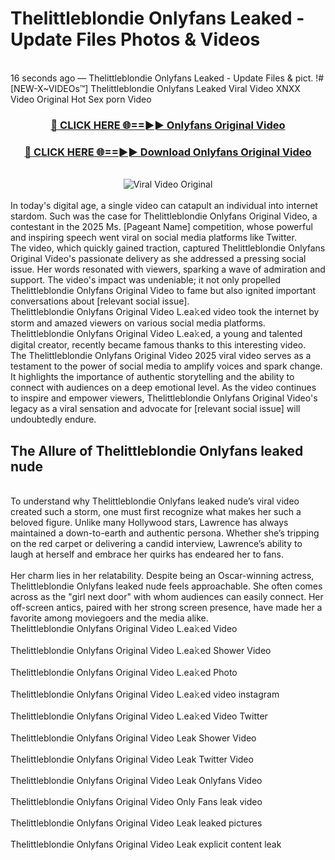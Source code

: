 # Thelittleblondie Onlyfans Leaked - Update Files Photos & Videos 
<br>
16 seconds ago — Thelittleblondie Onlyfans Leaked - Update Files & pict. !#[NEW-X~VIDEOs™] Thelittleblondie Onlyfans Leaked Viral Video XNXX Video Original Hot Sex porn Video
<br>
<div align="center">
<h3><a href="http://freeplayer.one?title=Thelittleblondie&ref=25OR" rel="nofollow">🔴 CLICK HERE 🌐==►► Onlyfans Original Video</a></h3>
<h3><a href="http://freeplayer.one?title=Thelittleblondie&ref=25OR" rel="nofollow">🔴 CLICK HERE 🌐==►► Download Onlyfans Original Video</a></h3>
<br>
<a href="http://freeplayer.one?title=Thelittleblondie&ref=25OR" rel="nofollow" data-target="animated-image.originalLink"><img src="https://i.ibb.co.com/xMMVF88/686577567.gif" alt="Viral Video Original" style="max-width: 100%; display: inline-block;" data-target="animated-image.originalImage"></a>
</div>
<br>
In today's digital age, a single video can catapult an individual into internet stardom. Such was the case for Thelittleblondie Onlyfans Original Video, a contestant in the 2025 Ms. [Pageant Name] competition, whose powerful and inspiring speech went viral on social media platforms like Twitter.
<br>
The video, which quickly gained traction, captured Thelittleblondie Onlyfans Original Video's passionate delivery as she addressed a pressing social issue. Her words resonated with viewers, sparking a wave of admiration and support. The video's impact was undeniable; it not only propelled Thelittleblondie Onlyfans Original Video to fame but also ignited important conversations about [relevant social issue].
<br>
Thelittleblondie Onlyfans Original Video L.ea𝚔ed video took the internet by storm and amazed viewers on various social media platforms. Thelittleblondie Onlyfans Original Video L.ea𝚔ed, a young and talented digital creator, recently became famous thanks to this interesting video.
<br>
The Thelittleblondie Onlyfans Original Video 2025 viral video serves as a testament to the power of social media to amplify voices and spark change. It highlights the importance of authentic storytelling and the ability to connect with audiences on a deep emotional level. As the video continues to inspire and empower viewers, Thelittleblondie Onlyfans Original Video's legacy as a viral sensation and advocate for [relevant social issue] will undoubtedly endure.
<br>
<h2>The Allure of Thelittleblondie Onlyfans leaked nude</h2>
<br>
To understand why Thelittleblondie Onlyfans leaked nude’s viral video created such a storm, one must first recognize what makes her such a beloved figure. Unlike many Hollywood stars, Lawrence has always maintained a down-to-earth and authentic persona. Whether she’s tripping on the red carpet or delivering a candid interview, Lawrence’s ability to laugh at herself and embrace her quirks has endeared her to fans.
<br><br>
Her charm lies in her relatability. Despite being an Oscar-winning actress, Thelittleblondie Onlyfans leaked nude feels approachable. She often comes across as the "girl next door" with whom audiences can easily connect. Her off-screen antics, paired with her strong screen presence, have made her a favorite among moviegoers and the media alike.
<br>
Thelittleblondie Onlyfans Original Video L.ea𝚔ed Video
<br><br>
Thelittleblondie Onlyfans Original Video L.ea𝚔ed Shower Video
<br><br>
Thelittleblondie Onlyfans Original Video L.ea𝚔ed Photo
<br><br>
Thelittleblondie Onlyfans Original Video L.ea𝚔ed video instagram
<br><br>
Thelittleblondie Onlyfans Original Video L.ea𝚔ed Video Twitter
<br><br>
Thelittleblondie Onlyfans Original Video Leak Shower Video
<br><br>
Thelittleblondie Onlyfans Original Video Leak Twitter Video
<br><br>
Thelittleblondie Onlyfans Original Video Leak Onlyfans Video
<br><br>
Thelittleblondie Onlyfans Original Video Only Fans leak video
<br><br>
Thelittleblondie Onlyfans Original Video Leak leaked pictures
<br><br>
Thelittleblondie Onlyfans Original Video Leak explicit content leak